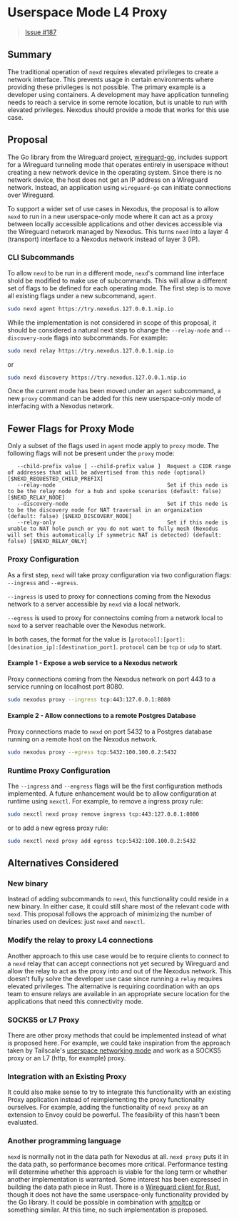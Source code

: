 # Userspace Mode L4 Proxy

> [Issue #187](https://github.com/nexodus-io/nexodus/issues/187)

## Summary

The traditional operation of `nexd` requires elevated privileges to create a network interface. This prevents usage in certain environments where providing these privileges is not possible. The primary example is a developer using containers. A development may have application tunneling needs to reach a service in some remote location, but is unable to run with elevated privileges. Nexodus should provide a mode that works for this use case.

## Proposal

The Go library from the Wireguard project, [wireguard-go](https://github.com/WireGuard/wireguard-go/), includes support for a Wireguard tunneling mode that operates entirely in userspace without creating a new network device in the operating system. Since there is no network device, the host does not get an IP address on a Wireguard network. Instead, an application using `wireguard-go` can initiate connections over Wireguard.

To support a wider set of use cases in Nexodus, the proposal is to allow `nexd` to run in a new userspace-only mode where it can act as a proxy between locally accessible applications and other devices accessible via the Wireguard network managed by Nexodus. This turns `nexd` into a layer 4 (transport) interface to a Nexodus network instead of layer 3 (IP).

### CLI Subcommands

To allow `nexd` to be run in a different mode, `nexd`'s command line interface shold be modified to make use of subcommands. This will allow a different set of flags to be defined for each operating mode. The first step is to move all existing flags under a new subcommand, `agent`.

```sh
sudo nexd agent https://try.nexodus.127.0.0.1.nip.io
```

While the implementation is not considered in scope of this proposal, it should be considered a natural next step to change the `--relay-node` and `--discovery-node` flags into subcommands. For example:

```sh
sudo nexd relay https://try.nexodus.127.0.0.1.nip.io
```

or

```sh
sudo nexd discovery https://try.nexodus.127.0.0.1.nip.io
```

Once the current mode has been moved under an `agent` subcommand, a new `proxy` command can be added for this new userspace-only mode of interfacing with a Nexodus network.

## Fewer Flags for Proxy Mode

Only a subset of the flags used in `agent` mode apply to `proxy` mode. The following flags will not be present under the `proxy` mode:

```text
   --child-prefix value [ --child-prefix value ]  Request a CIDR range of addresses that will be advertised from this node (optional) [$NEXD_REQUESTED_CHILD_PREFIX]
   --relay-node                                   Set if this node is to be the relay node for a hub and spoke scenarios (default: false) [$NEXD_RELAY_NODE]
   --discovery-node                               Set if this node is to be the discovery node for NAT traversal in an organization (default: false) [$NEXD_DISCOVERY_NODE]
   --relay-only                                   Set if this node is unable to NAT hole punch or you do not want to fully mesh (Nexodus will set this automatically if symmetric NAT is detected) (default: false) [$NEXD_RELAY_ONLY]
```

### Proxy Configuration

As a first step, `nexd` will take proxy configuration via two configuration flags: `--ingress` and `--egress`.

`--ingress` is used to proxy for connections coming from the Nexodus network to a server accessible by `nexd` via a local network.

`--egress` is used to proxy for connectoins coming from a network local to `nexd` to a server reachable over the Nexodus network.

In both cases, the format for the value is `[protocol]:[port]:[desination_ip]:[destination_port]`. `protocol` can be `tcp` or `udp` to start.

#### Example 1 - Expose a web service to a Nexodus network

Proxy connections coming from the Nexodus network on port 443 to a service running on localhost port 8080.

```sh
sudo nexodus proxy --ingress tcp:443:127.0.0.1:8080
```

#### Example 2 - Allow connections to a remote Postgres Database

Proxy connections made to `nexd` on port 5432 to a Postgres database running on a remote host on the Nexodus network.

```sh
sudo nexodus proxy --egress tcp:5432:100.100.0.2:5432
```

### Runtime Proxy Configuration

The `--ingress` and `--engress` flags will be the first configuration methods implemented. A future enhancement would be to allow configuration at runtime using `nexctl`. For example, to remove a ingress proxy rule:

```sh
sudo nexctl nexd proxy remove ingress tcp:443:127.0.0.1:8080
```

or to add a new egress proxy rule:

```sh
sudo nexctl nexd proxy add egress tcp:5432:100.100.0.2:5432
```

## Alternatives Considered

### New binary

Instead of adding subcommands to `nexd`, this functionality could reside in a new binary. In either case, it could still share most of the relevant code with `nexd`. This proposal follows the approach of minimizing the number of binaries used on devices: just `nexd` and `nexctl`.

### Modify the relay to proxy L4 connections

Another approach to this use case would be to require clients to connect to a `nexd` relay that can accept connections not yet secured by Wireguard and allow the relay to act as the proxy into and out of the Nexodus network. This doesn't fully solve the developer use case since running a `relay` requires elevated privileges. The alternative is requiring coordination with an ops team to ensure relays are available in an appropriate secure location for the applications that need this connectivity mode.

### SOCKS5 or L7 Proxy

There are other proxy methods that could be implemented instead of what is proposed here. For example, we could take inspiration from the approach taken by Tailscale's [userspace networking mode](https://tailscale.com/kb/1112/userspace-networking/) and work as a SOCKS5 proxy or an L7 (http, for example) proxy.

### Integration with an Existing Proxy

It could also make sense to try to integrate this functionality with an existing Proxy application instead of reimplementing the proxy functionality ourselves. For example, adding the functionality of `nexd proxy` as an extension to Envoy could be powerful. The feasibility of this hasn't been evaluated.

### Another programming language

`nexd` is normally not in the data path for Nexodus at all. `nexd proxy` puts it in the data path, so performance becomes more critical. Performance testing will determine whether this approach is viable for the long term or whether another implementation is warranted. Some interest has been expressed in building the data path piece in Rust. There is a [Wireguard client for Rust](https://github.com/cloudflare/boringtun), though it does not have the same userspace-only functionality provided by the Go library. It could be possible in combination with [smoltcp](https://github.com/smoltcp-rs/smoltcp) or something similar. At this time, no such implementation is proposed.
